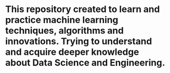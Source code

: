 # This repository created to learn and practice machine learning techniques, algorithms and innovations. Trying to understand and acquire deeper knowledge about Data Science and Engineering.
